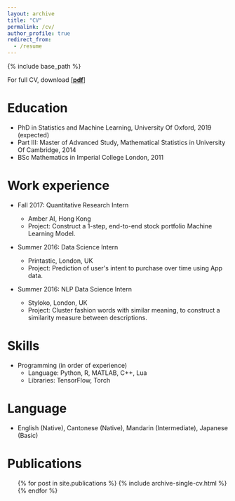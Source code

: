 ```yaml
---
layout: archive
title: "CV"
permalink: /cv/
author_profile: true
redirect_from:
  - /resume
---
```

{% include base_path %}

For full CV, download [[__pdf__](http://hcllaw.github.io/files/law_4.pdf)]

Education
======
* PhD in Statistics and Machine Learning, University Of Oxford, 2019 (expected)
* Part III: Master of Advanced Study, Mathematical Statistics in University Of Cambridge, 2014
* BSc Mathematics in Imperial College London, 2011

Work experience
======
* Fall 2017: Quantitative Research Intern
  * Amber AI, Hong Kong 
  * Project: Construct a 1-step, end-to-end stock portfolio Machine Learning Model.

* Summer 2016: Data Science Intern
  * Printastic, London, UK
  * Project: Prediction of user's intent to purchase over time using App data.

* Summer 2016: NLP Data Science Intern
  * Styloko, London, UK
  * Project: Cluster fashion words with similar meaning, to construct a similarity measure between descriptions.

Skills
======
* Programming (in order of experience)
  * Language: Python, R, MATLAB, C++, Lua
  * Libraries: TensorFlow, Torch 

Language 
======
* English (Native), Cantonese (Native), Mandarin (Intermediate), Japanese (Basic)

Publications
======
  <ul>{% for post in site.publications %}
    {% include archive-single-cv.html %}
  {% endfor %}</ul>
